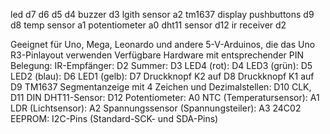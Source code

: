 led d7 d6 d5 d4
buzzer d3
lgith sensor a2
tm1637 display
pushbuttons d9 d8 
temp sensor a1 
potentiometer a0
dht11 sensor d12 
ir receiver d2


Geeignet für Uno, Mega, Leonardo und andere 5-V-Arduinos, die das Uno R3-Pinlayout verwenden
Verfügbare Hardware mit entsprechender PIN Belegung:
IR-Empfänger: D2
Summer: D3
LED4 (rot): D4
LED3 (grün): D5
LED2 (blau): D6
LED1 (gelb): D7
Druckknopf K2 auf D8
Druckknopf K1 auf D9
TM1637 Segmentanzeige mit 4 Zeichen und Dezimalstellen: D10 CLK, D11 DIN
DHT11-Sensor: D12
Potentiometer: A0
NTC (Temperatursensor): A1
LDR (Lichtsensor): A2
Spannungssensor (Spannungsteiler): A3
24C02 EEPROM: I2C-Pins (Standard-SCK- und SDA-Pins)